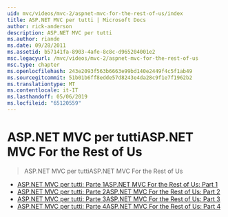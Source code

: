 ```yaml
---
uid: mvc/videos/mvc-2/aspnet-mvc-for-the-rest-of-us/index
title: ASP.NET MVC per tutti | Microsoft Docs
author: rick-anderson
description: ASP.NET MVC per tutti
ms.author: riande
ms.date: 09/28/2011
ms.assetid: b57141fa-8903-4afe-8c8c-d965204001e2
msc.legacyurl: /mvc/videos/mvc-2/aspnet-mvc-for-the-rest-of-us
msc.type: chapter
ms.openlocfilehash: 243e2093f563b6663e99bd140e2449f4c5f1ab49
ms.sourcegitcommit: 51b01b6ff8edde57d8243e4da28c9f1e7f1962b2
ms.translationtype: MT
ms.contentlocale: it-IT
ms.lasthandoff: 05/06/2019
ms.locfileid: "65120559"
---
```

# <a name="aspnet-mvc-for-the-rest-of-us"></a><span data-ttu-id="cd0fc-103">ASP.NET MVC per tutti</span><span class="sxs-lookup"><span data-stu-id="cd0fc-103">ASP.NET MVC For the Rest of Us</span></span>

> <span data-ttu-id="cd0fc-104">ASP.NET MVC per tutti</span><span class="sxs-lookup"><span data-stu-id="cd0fc-104">ASP.NET MVC For the Rest of Us</span></span>

- [<span data-ttu-id="cd0fc-105">ASP.NET MVC per tutti: Parte 1</span><span class="sxs-lookup"><span data-stu-id="cd0fc-105">ASP.NET MVC For the Rest of Us: Part 1</span></span>](aspnet-mvc-for-the-rest-of-us-part-1.md)
- [<span data-ttu-id="cd0fc-106">ASP.NET MVC per tutti: Parte 2</span><span class="sxs-lookup"><span data-stu-id="cd0fc-106">ASP.NET MVC For the Rest of Us: Part 2</span></span>](aspnet-mvc-for-the-rest-of-us-part-2.md)
- [<span data-ttu-id="cd0fc-107">ASP.NET MVC per tutti: Parte 3</span><span class="sxs-lookup"><span data-stu-id="cd0fc-107">ASP.NET MVC For the Rest of Us: Part 3</span></span>](aspnet-mvc-for-the-rest-of-us-part-3.md)
- [<span data-ttu-id="cd0fc-108">ASP.NET MVC per tutti: Parte 4</span><span class="sxs-lookup"><span data-stu-id="cd0fc-108">ASP.NET MVC For the Rest of Us: Part 4</span></span>](aspnet-mvc-for-the-rest-of-us-part-4.md)
